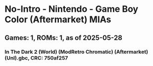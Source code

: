 # No-Intro - Nintendo - Game Boy Color (Aftermarket) MIAs
## Games: 1, ROMs: 1, as of 2025-05-28

### In The Dark 2 (World) (ModRetro Chromatic) (Aftermarket) (Unl).gbc, CRC: 750af257
